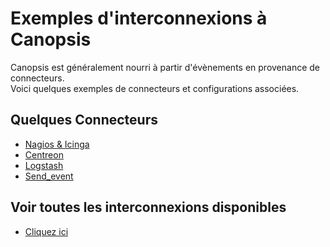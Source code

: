 # Exemples d'interconnexions à Canopsis

Canopsis est généralement nourri à partir d'évènements en provenance de connecteurs.  
Voici quelques exemples de connecteurs et configurations associées.

## Quelques Connecteurs

*  [Nagios & Icinga](../../interconnexions/Supervision/Nagios-et-Icinga.md)
*  [Centreon](../../interconnexions/Supervision/Centreon.md)
*  [Logstash](../../interconnexions/Transport/Logstash.md)
*  [Send_event](../../interconnexions/Transport/send_event.md)

## Voir toutes les interconnexions disponibles

- [Cliquez ici](../../interconnexions/index.md)
